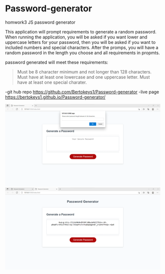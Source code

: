 # Password-generator
homwork3 JS password generator 

This application will prompt requirements to generate a random password. When running the application, you will be asked if you want lower and uppercase letters for your password, then you will be asked if you want to included numbers and special characters. After the promps, you will have a random password in the length you choose and all requirements in propmts. 

password generated will meet these requirements:
> Must be 8 character minimum and not longer than 128 characters.
> Must have at least one lowercase and one uppercase letter.
> Must have at least one special charater. 

-git hub repo <https://github.com/Bertokeys1/Password-generator>
-live page <https://bertokeys1.github.io/Password-generator/>

![img](screenshot.png)
![img](Screenshot2.png)
